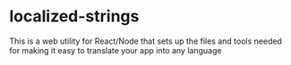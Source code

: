 # localized-strings
This is a web utility for React/Node that sets up the files and tools needed for making it easy to translate your app into any language
